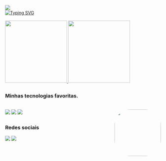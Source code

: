<div>
  <a href="https://github.com/DenverCoder1/readme-typing-svg">
    <img src="https://readme-typing-svg.herokuapp.com?font=lucida+console&duration=4000&pause=1500&color=F7F7F7FF&=435&lines=Olá+👋"/>
    <br>
    <img src="https://readme-typing-svg.herokuapp.com?font=lucida+console&weight=900&size=18&duration=4000&pause=2000&color=F7F7F7FF&=435&lines=Meu+nome+%C3%A9+Marlus+Silva;Seja+bem+vindo(a)+ao+meu+perfil!;Estou+sempre+em+busca+do+melhor!!" alt="Typing SVG" />
  </a>
  
</div>

<br>
<!-- GitHub status -->
<div>
  <a href="https://github.com/MarlusCSilva">
    <img height="200em" class="color" src="https://github-readme-stats.vercel.app/api?username=MarlusCSilva&count_private=true&show_icons=true&bg_color=30,000000,4169E1&title_color=fff&text_color=fff" />
    <img height="200em" src="https://github-readme-stats.vercel.app/api/top-langs/?username=MarlusCSilva&layout=donut&bg_color=30,4169E1,000000&title_color=fff&text_color=fff" />
  </a>
 </div>

  ##
 
<!-- Tecnologia mais ultilizadas -->
### Minhas tecnologias favoritas.
<div style="display: inline_block"><br>
   <img src="https://img.shields.io/badge/Visual_Studio_Code-0078D4?style=for-the-badge&logo=visual%20studio%20code&logoColor=white" />
   <img src="https://img.shields.io/badge/GitHub-%2312100E.svg?&style=for-the-badge&logo=Github&logoColor=white" />
   <img src="https://img.shields.io/badge/Discord-%235865F2.svg?style=for-the-badge&logo=discord&logoColor=white" />
  
  <img align="right" height="150" style="border-radius:50px;" src="https://media.tenor.com/k7v9dZiw6rsAAAAi/hello-kitty.gif"/>
</div>

  ##
### Redes sociais
<!-- Redes sociais -->
<div> 
  <a href="mailto:marlussilva5816@gmail.com"><img src="https://img.shields.io/badge/-Gmail-%23333?style=for-the-badge&logo=gmail&logoColor=white" target="_blank"></a>
  <a href="https://www.linkedin.com/in/marlus-silva-a7203b26a/" target="_blank"><img src="https://img.shields.io/badge/-LinkedIn-%230077B5?style=for-the-badge&logo=linkedin&logoColor=white" target="_blank"></a>
</div>
